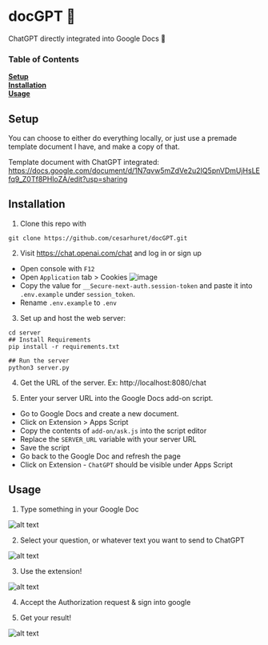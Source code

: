 # docGPT 📄
ChatGPT directly integrated into Google Docs 🤌

### Table of Contents
**[Setup](#setup)**<br>
**[Installation](#installation)**<br>
**[Usage](#usage)**<br>

## Setup

You can choose to either do everything locally, or just use a premade template document I have, and make a copy of that.

Template document with ChatGPT integrated: https://docs.google.com/document/d/1N7qvw5mZdVe2u2IQ5pnVDmUjHsLEfq9_Z0Tf8PHloZA/edit?usp=sharing

## Installation

1. Clone this repo with 

  ```
  git clone https://github.com/cesarhuret/docGPT.git
  ```

2. Visit https://chat.openai.com/chat and log in or sign up
  - Open console with `F12`
  - Open `Application` tab > Cookies
  ![image](https://user-images.githubusercontent.com/36258159/205494773-32ef651a-994d-435a-9f76-a26699935dac.png)
  - Copy the value for `__Secure-next-auth.session-token` and paste it into `.env.example` under `session_token`.
  - Rename `.env.example` to `.env`

3. Set up and host the web server: 

  ```
  cd server
  ## Install Requirements
  pip install -r requirements.txt

  ## Run the server
  python3 server.py
  ```

4. Get the URL of the server. Ex: http://localhost:8080/chat

5. Enter your server URL into the Google Docs add-on script. 

  - Go to Google Docs and create a new document.
  - Click on Extension > Apps Script
  - Copy the contents of `add-on/ask.js` into the script editor
  - Replace the `SERVER_URL` variable with your server URL
  - Save the script
  - Go back to the Google Doc and refresh the page
  - Click on Extension - `ChatGPT` should be visible under Apps Script

## Usage

1. Type something in your Google Doc

  ![alt text](https://i.imgur.com/287n0U0l.png)
  
2. Select your question, or whatever text you want to send to ChatGPT
  
  ![alt text](https://i.imgur.com/62tfu0kl.png)

3. Use the extension! 

  ![alt text](https://i.imgur.com/g7w6Qgfl.png)

4. Accept the Authorization request & sign into google

5. Get your result!

  ![alt text](https://i.imgur.com/MEidlLYl.png)
